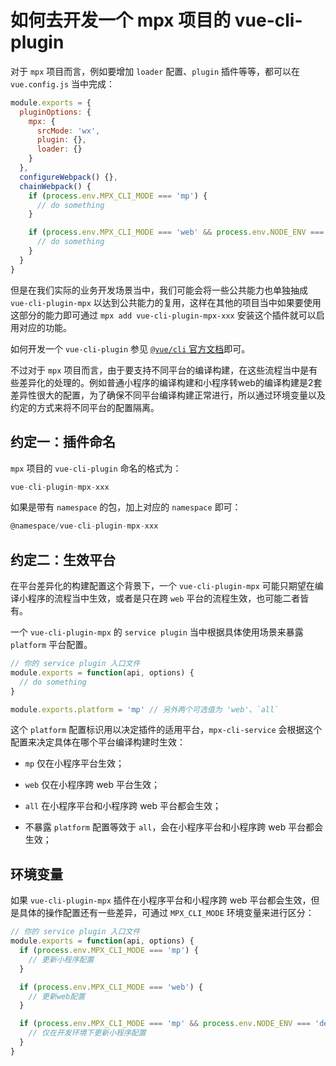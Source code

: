 # 如何去开发一个 mpx 项目的 vue-cli-plugin

对于 `mpx` 项目而言，例如要增加 `loader` 配置、`plugin` 插件等等，都可以在 `vue.config.js` 当中完成：

```javascript
module.exports = {
  pluginOptions: {
    mpx: {
      srcMode: 'wx',
      plugin: {},
      loader: {}
    }
  },
  configureWebpack() {},
  chainWebpack() {
    if (process.env.MPX_CLI_MODE === 'mp') {
      // do something
    }

    if (process.env.MPX_CLI_MODE === 'web' && process.env.NODE_ENV === 'development') {
      // do something
    }
  }
}
```

但是在我们实际的业务开发场景当中，我们可能会将一些公共能力也单独抽成 `vue-cli-plugin-mpx` 以达到公共能力的复用，这样在其他的项目当中如果要使用这部分的能力即可通过 `mpx add vue-cli-plugin-mpx-xxx` 安装这个插件就可以启用对应的功能。

如何开发一个 `vue-cli-plugin` 参见 [`@vue/cli` 官方文档](https://cli.vuejs.org/dev-guide/plugin-dev.html)即可。

不过对于 `mpx` 项目而言，由于要支持不同平台的编译构建，在这些流程当中是有些差异化的处理的。例如普通小程序的编译构建和小程序转web的编译构建是2套差异性很大的配置，为了确保不同平台编译构建正常进行，所以通过环境变量以及约定的方式来将不同平台的配置隔离。

## 约定一：插件命名

`mpx` 项目的 `vue-cli-plugin` 命名的格式为：

```javascript
vue-cli-plugin-mpx-xxx
```

如果是带有 `namespace` 的包，加上对应的 `namespace` 即可：

```javascript
@namespace/vue-cli-plugin-mpx-xxx
```

## 约定二：生效平台

在平台差异化的构建配置这个背景下，一个 `vue-cli-plugin-mpx` 可能只期望在编译小程序的流程当中生效，或者是只在跨 `web` 平台的流程生效，也可能二者皆有。

一个 `vue-cli-plugin-mpx` 的 `service plugin` 当中根据具体使用场景来暴露 `platform` 平台配置。

```javascript
// 你的 service plugin 入口文件
module.exports = function(api, options) {
  // do something
}

module.exports.platform = 'mp' // 另外两个可选值为 'web'、`all`
```

这个 `platform` 配置标识用以决定插件的适用平台，`mpx-cli-service` 会根据这个配置来决定具体在哪个平台编译构建时生效：

* `mp` 仅在小程序平台生效；

* `web` 仅在小程序跨 web 平台生效；

* `all` 在小程序平台和小程序跨 web 平台都会生效；

* 不暴露 `platform` 配置等效于 `all`，会在小程序平台和小程序跨 web 平台都会生效；

## 环境变量

如果 `vue-cli-plugin-mpx` 插件在小程序平台和小程序跨 web 平台都会生效，但是具体的操作配置还有一些差异，可通过 `MPX_CLI_MODE` 环境变量来进行区分：

```javascript
// 你的 service plugin 入口文件
module.exports = function(api, options) {
  if (process.env.MPX_CLI_MODE === 'mp') {
    // 更新小程序配置
  }

  if (process.env.MPX_CLI_MODE === 'web') {
    // 更新web配置
  }

  if (process.env.MPX_CLI_MODE === 'mp' && process.env.NODE_ENV === 'development') {
    // 仅在开发环境下更新小程序配置
  }
}
```
